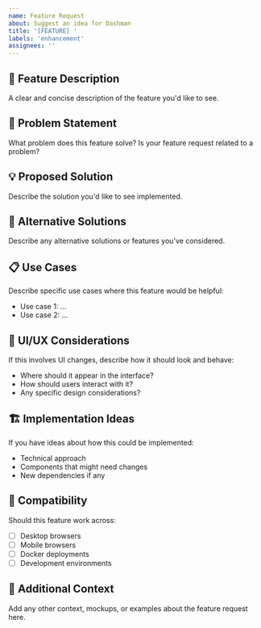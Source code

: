 ```yaml
---
name: Feature Request
about: Suggest an idea for Dashman
title: '[FEATURE] '
labels: 'enhancement'
assignees: ''
---
```


## 🚀 Feature Description
A clear and concise description of the feature you'd like to see.

## 🎯 Problem Statement
What problem does this feature solve? Is your feature request related to a problem?

## 💡 Proposed Solution
Describe the solution you'd like to see implemented.

## 🔄 Alternative Solutions
Describe any alternative solutions or features you've considered.

## 📋 Use Cases
Describe specific use cases where this feature would be helpful:
- Use case 1: ...
- Use case 2: ...

## 🎨 UI/UX Considerations
If this involves UI changes, describe how it should look and behave:
- Where should it appear in the interface?
- How should users interact with it?
- Any specific design considerations?

## 🏗️ Implementation Ideas
If you have ideas about how this could be implemented:
- Technical approach
- Components that might need changes
- New dependencies if any

## 📱 Compatibility
Should this feature work across:
- [ ] Desktop browsers
- [ ] Mobile browsers  
- [ ] Docker deployments
- [ ] Development environments

## 🔧 Additional Context
Add any other context, mockups, or examples about the feature request here.
